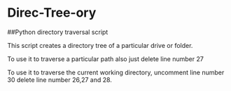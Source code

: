 # Direc-Tree-ory

##Python directory traversal script

This script creates a directory tree of a particular drive or folder.

To use it to traverse a particular path also just delete line number 27

To use it to traverse the current working directory, uncomment line number 30 delete line number 26,27 and 28.
